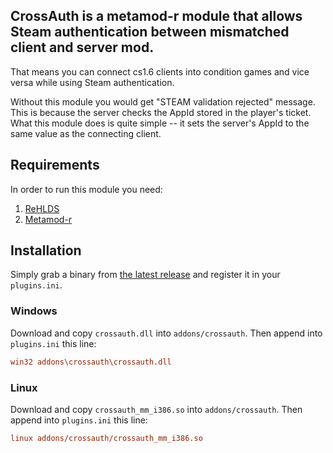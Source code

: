 ## CrossAuth is a metamod-r module that allows Steam authentication between mismatched client and server mod.

That means you can connect cs1.6 clients into condition games and vice versa while using Steam authentication.

Without this module you would get "STEAM validation rejected" message.
This is because the server checks the AppId stored in the player's ticket.
What this module does is quite simple -- it sets the server's AppId to the same value as the connecting client.

## Requirements

In order to run this module you need:
1. [ReHLDS](https://github.com/dreamstalker/rehlds)
2. [Metamod-r](https://github.com/theAsmodai/metamod-r)

## Installation

Simply grab a binary from [the latest release](https://github.com/jonatan1024/CrossAuth/releases/latest) and register it in your `plugins.ini`.

### Windows

Download and copy `crossauth.dll` into `addons/crossauth`. Then append into `plugins.ini` this line:
```ini
win32 addons\crossauth\crossauth.dll
```

### Linux

Download and copy `crossauth_mm_i386.so` into `addons/crossauth`. Then append into `plugins.ini` this line:
```ini
linux addons/crossauth/crossauth_mm_i386.so
```
